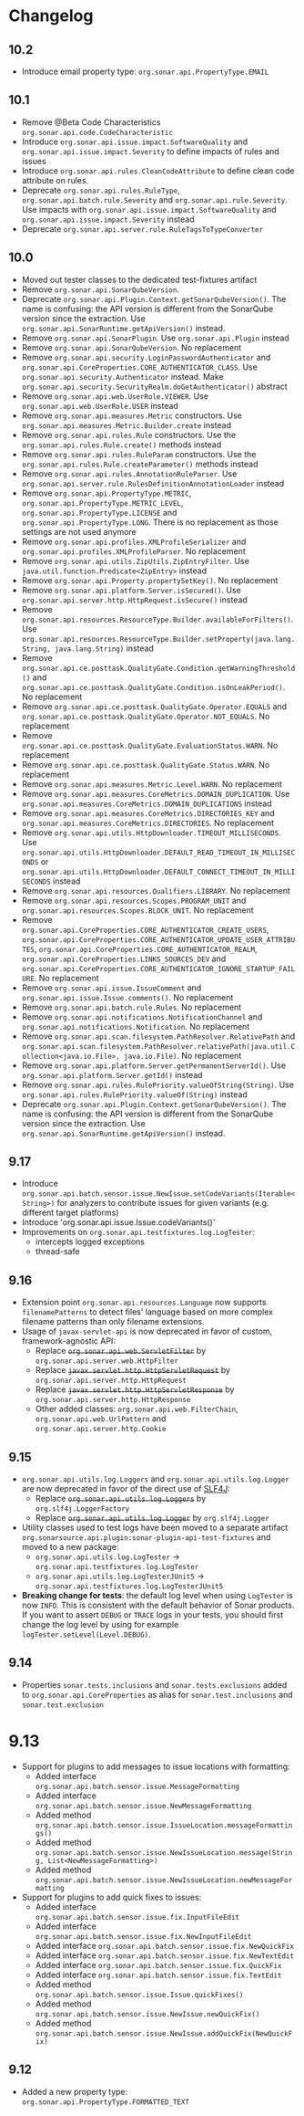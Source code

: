 # Changelog

## 10.2

* Introduce email property type: `org.sonar.api.PropertyType.EMAIL`

## 10.1

* Remove @Beta Code Characteristics `org.sonar.api.code.CodeCharacteristic`
* Introduce `org.sonar.api.issue.impact.SoftwareQuality` and `org.sonar.api.issue.impact.Severity` to define impacts of rules and issues
* Introduce `org.sonar.api.rules.CleanCodeAttribute` to define clean code attribute on rules.
* Deprecate `org.sonar.api.rules.RuleType`, `org.sonar.api.batch.rule.Severity` and `org.sonar.api.rule.Severity`. Use impacts with `org.sonar.api.issue.impact.SoftwareQuality` and `org.sonar.api.issue.impact.Severity` instead
* Deprecate `org.sonar.api.server.rule.RuleTagsToTypeConverter`

## 10.0

* Moved out tester classes to the dedicated test-fixtures artifact
* Remove `org.sonar.api.SonarQubeVersion`.
* Deprecate `org.sonar.api.Plugin.Context.getSonarQubeVersion()`. The name is confusing: the API version is different from the SonarQube version since the extraction. Use `org.sonar.api.SonarRuntime.getApiVersion()` instead.
* Remove `org.sonar.api.SonarPlugin`. Use `org.sonar.api.Plugin` instead
* Remove `org.sonar.api.SonarQubeVersion`. No replacement
* Remove `org.sonar.api.security.LoginPasswordAuthenticator` and `org.sonar.api.CoreProperties.CORE_AUTHENTICATOR_CLASS`.
  Use `org.sonar.api.security.Authenticator` instead. Make `org.sonar.api.security.SecurityRealm.doGetAuthenticator()` abstract
* Remove `org.sonar.api.web.UserRole.VIEWER`. Use `org.sonar.api.web.UserRole.USER` instead
* Remove `org.sonar.api.measures.Metric` constructors. Use `org.sonar.api.measures.Metric.Builder.create` instead
* Remove `org.sonar.api.rules.Rule` constructors. Use the `org.sonar.api.rules.Rule.create()` methods instead
* Remove `org.sonar.api.rules.RuleParam` constructors. Use the `org.sonar.api.rules.Rule.createParameter()` methods instead
* Remove `org.sonar.api.rules.AnnotationRuleParser`. Use `org.sonar.api.server.rule.RulesDefinitionAnnotationLoader` instead
* Remove `org.sonar.api.PropertyType.METRIC`, `org.sonar.api.PropertyType.METRIC_LEVEL`, `org.sonar.api.PropertyType.LICENSE`
  and `org.sonar.api.PropertyType.LONG`. There is no replacement as those settings are not used anymore
* Remove `org.sonar.api.profiles.XMLProfileSerializer` and `org.sonar.api.profiles.XMLProfileParser`. No replacement
* Remove `org.sonar.api.utils.ZipUtils.ZipEntryFilter`. Use `java.util.function.Predicate<ZipEntry>` instead
* Remove `org.sonar.api.Property.propertySetKey()`. No replacement
* Remove `org.sonar.api.platform.Server.isSecured()`. Use `org.sonar.api.server.http.HttpRequest.isSecure()` instead
* Remove `org.sonar.api.resources.ResourceType.Builder.availableForFilters()`.
  Use `org.sonar.api.resources.ResourceType.Builder.setProperty(java.lang.String, java.lang.String)` instead
* Remove `org.sonar.api.ce.posttask.QualityGate.Condition.getWarningThreshold()`
  and `org.sonar.api.ce.posttask.QualityGate.Condition.isOnLeakPeriod()`. No replacement
* Remove `org.sonar.api.ce.posttask.QualityGate.Operator.EQUALS` and `org.sonar.api.ce.posttask.QualityGate.Operator.NOT_EQUALS`. No
  replacement
* Remove `org.sonar.api.ce.posttask.QualityGate.EvaluationStatus.WARN`. No replacement
* Remove `org.sonar.api.ce.posttask.QualityGate.Status.WARN`. No replacement
* Remove `org.sonar.api.measures.Metric.Level.WARN`. No replacement
* Remove `org.sonar.api.measures.CoreMetrics.DOMAIN_DUPLICATION`. Use `org.sonar.api.measures.CoreMetrics.DOMAIN_DUPLICATIONS` instead
* Remove `org.sonar.api.measures.CoreMetrics.DIRECTORIES_KEY` and `org.sonar.api.measures.CoreMetrics.DIRECTORIES`. No replacement
* Remove `org.sonar.api.utils.HttpDownloader.TIMEOUT_MILLISECONDS`.
  Use `org.sonar.api.utils.HttpDownloader.DEFAULT_READ_TIMEOUT_IN_MILLISECONDS`
  or `org.sonar.api.utils.HttpDownloader.DEFAULT_CONNECT_TIMEOUT_IN_MILLISECONDS` instead
* Remove `org.sonar.api.resources.Qualifiers.LIBRARY`. No replacement
* Remove `org.sonar.api.resources.Scopes.PROGRAM_UNIT` and `org.sonar.api.resources.Scopes.BLOCK_UNIT`. No replacement
* Remove `org.sonar.api.CoreProperties.CORE_AUTHENTICATOR_CREATE_USERS`, `org.sonar.api.CoreProperties.CORE_AUTHENTICATOR_UPDATE_USER_ATTRIBUTES`, `org.sonar.api.CoreProperties.CORE_AUTHENTICATOR_REALM`,
`org.sonar.api.CoreProperties.LINKS_SOURCES_DEV` and `org.sonar.api.CoreProperties.CORE_AUTHENTICATOR_IGNORE_STARTUP_FAILURE`. No replacement
* Remove `org.sonar.api.issue.IssueComment` and `org.sonar.api.issue.Issue.comments()`. No replacement
* Remove `org.sonar.api.batch.rule.Rules`. No replacement
* Remove `org.sonar.api.notifications.NotificationChannel` and `org.sonar.api.notifications.Notification`. No replacement
* Remove `org.sonar.api.scan.filesystem.PathResolver.RelativePath` and `org.sonar.api.scan.filesystem.PathResolver.relativePath(java.util.Collection<java.io.File>, java.io.File)`. No replacement
* Remove `org.sonar.api.platform.Server.getPermanentServerId()`. Use `org.sonar.api.platform.Server.getId()` instead
* Remove `org.sonar.api.rules.RulePriority.valueOfString(String)`. Use `org.sonar.api.rules.RulePriority.valueOf(String)` instead
* Deprecate `org.sonar.api.Plugin.Context.getSonarQubeVersion()`. The name is confusing: the API version is different from the SonarQube
  version since the extraction. Use `org.sonar.api.SonarRuntime.getApiVersion()` instead.

## 9.17

* Introduce `org.sonar.api.batch.sensor.issue.NewIssue.setCodeVariants(Iterable<String>)` for analyzers to contribute issues for given variants (e.g. different target platforms)
* Introduce 'org.sonar.api.issue.Issue.codeVariants()' 
* Improvements on `org.sonar.api.testfixtures.log.LogTester`:
  * intercepts logged exceptions
  * thread-safe

## 9.16

* Extension point `org.sonar.api.resources.Language` now supports `filenamePatterns` to detect files' language based on more complex filename patterns than only filename extensions.
* Usage of `javax-servlet-api` is now deprecated in favor of custom, framework-agnostic API:
  * Replace ~~`org.sonar.api.web.ServletFilter`~~ by `org.sonar.api.server.web.HttpFilter`
  * Replace ~~`javax.servlet.http.HttpServletRequest`~~ by `org.sonar.api.server.http.HttpRequest`
  * Replace ~~`javax.servlet.http.HttpServletResponse`~~ by `org.sonar.api.server.http.HttpResponse`
  * Other added classes: `org.sonar.api.web.FilterChain`, `org.sonar.api.web.UrlPattern` and `org.sonar.api.server.http.Cookie`

## 9.15

* `org.sonar.api.utils.log.Loggers` and `org.sonar.api.utils.log.Logger` are now deprecated in favor of the direct use of [SLF4J](https://www.slf4j.org/):
  * Replace ~~`org.sonar.api.utils.log.Loggers`~~ by `org.slf4j.LoggerFactory`
  * Replace ~~`org.sonar.api.utils.log.Logger`~~ by `org.slf4j.Logger`
* Utility classes used to test logs have been moved to a separate artifact `org.sonarsource.api.plugin:sonar-plugin-api-test-fixtures` and moved to a new package:
  *  `org.sonar.api.utils.log.LogTester` &rarr; `org.sonar.api.testfixtures.log.LogTester`
  *  `org.sonar.api.utils.log.LogTesterJUnit5` &rarr; `org.sonar.api.testfixtures.log.LogTesterJUnit5`
* **Breaking change for tests**: the default log level when using `LogTester` is now `INFO`. This is consistent with the default behavior of Sonar products. If you want to assert `DEBUG` or `TRACE` logs in your tests, you should first change the log level by using for example `logTester.setLevel(Level.DEBUG)`.

## 9.14

* Properties `sonar.tests.inclusions` and `sonar.tests.exclusions` added to `org.sonar.api.CoreProperties` as alias for `sonar.test.inclusions` and `sonar.test.exclusion`

# 9.13

* Support for plugins to add messages to issue locations with formatting:
  * Added interface `org.sonar.api.batch.sensor.issue.MessageFormatting`
  * Added interface `org.sonar.api.batch.sensor.issue.NewMessageFormatting`
  * Added method `org.sonar.api.batch.sensor.issue.IssueLocation.messageFormattings()` 
  * Added method `org.sonar.api.batch.sensor.issue.NewIssueLocation.message(String, List<NewMessageFormatting>)`
  * Added method `org.sonar.api.batch.sensor.issue.NewIssueLocation.newMessageFormatting`
* Support for plugins to add quick fixes to issues:
  * Added interface `org.sonar.api.batch.sensor.issue.fix.InputFileEdit`
  * Added interface `org.sonar.api.batch.sensor.issue.fix.NewInputFileEdit`
  * Added interface `org.sonar.api.batch.sensor.issue.fix.NewQuickFix`
  * Added interface `org.sonar.api.batch.sensor.issue.fix.NewTextEdit`
  * Added interface `org.sonar.api.batch.sensor.issue.fix.QuickFix`
  * Added interface `org.sonar.api.batch.sensor.issue.fix.TextEdit`
  * Added method `org.sonar.api.batch.sensor.issue.Issue.quickFixes()`
  * Added method `org.sonar.api.batch.sensor.issue.NewIssue.newQuickFix()`
  * Added method `org.sonar.api.batch.sensor.issue.NewIssue.addQuickFix(NewQuickFix)`

## 9.12

* Added a new property type: `org.sonar.api.PropertyType.FORMATTED_TEXT`
